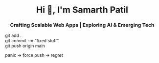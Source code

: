<h1 align="center">Hi 👋, I'm Samarth Patil</h1>
<h3 align="center">Crafting Scalable Web Apps | Exploring AI & Emerging Tech</h3>

   git add .  
   git commit -m "fixed stuff"  
   git push origin main  

   panic → force push → regret
